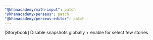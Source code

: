 ```yaml
---
"@khanacademy/math-input": patch
"@khanacademy/perseus": patch
"@khanacademy/perseus-editor": patch
---
```


[Storybook] Disable snapshots globally + enable for select few stories
